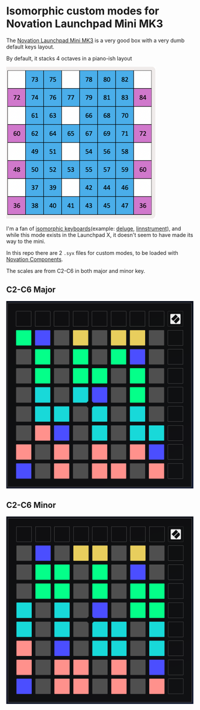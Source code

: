 # Isomorphic custom modes for Novation Launchpad Mini MK3

The [Novation Launchpad Mini MK3](https://novationmusic.com/en/launch/launchpad-mini) is a very good box with a very dumb default keys layout.

By default, it stacks 4 octaves in a piano-ish layout

![default keys layout](https://raw.githubusercontent.com/kzetts/launchpad-mini-isomorphic/main/img/keys-default.png)

I'm a fan of [isomorphic keyboards](https://en.wikipedia.org/wiki/Isomorphic_keyboard)(example: [deluge](https://synthstrom.com/product/deluge/), [linnstrument](https://www.rogerlinndesign.com/linnstrument)), and while this mode exists in the Launchpad X, it doesn't seem to have made its way to the mini.

In this repo there are 2 `.syx` files for custom modes, to be loaded with [Novation Components](https://components.novationmusic.com/).

The scales are from C2-C6 in both major and minor key.

## C2-C6 Major

<img src="https://raw.githubusercontent.com/kzetts/launchpad-mini-isomorphic/main/img/lp-mini-mk3-major.png" width="500" height="500" />

## C2-C6 Minor

<img src="https://raw.githubusercontent.com/kzetts/launchpad-mini-isomorphic/main/img/lp-mini-mk3-minor.png" width="500" height="500" />


